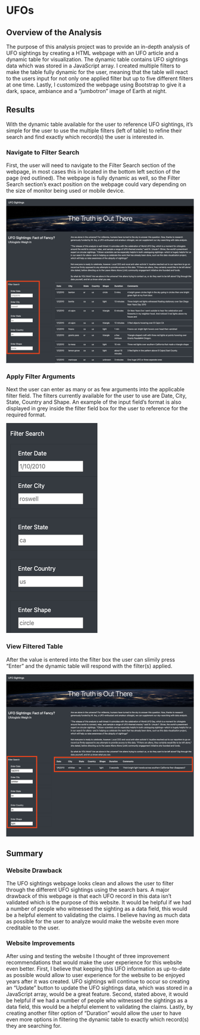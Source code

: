 # UFOs
## Overview of the Analysis
The purpose of this analysis project was to provide an in-depth analysis of UFO sightings by creating a HTML webpage with an UFO article and a dynamic table for visualization.  The dynamic table contains UFO sightings data which was stored in a JavaScript array.  I created multiple filters to make the table fully dynamic for the user, meaning that the table will react to the users input for not only one applied filter but up to five different filters at one time.  Lastly, I customized the webpage using Bootstrap to give it a dark, space, ambiance and a “jumbotron” image of Earth at night.

## Results
With the dynamic table available for the user to reference UFO sightings, it’s simple for the user to use the multiple filters (left of table) to refine their search and find exactly which record(s) the user is interested in. 

### Navigate to Filter Search
First, the user will need to navigate to the Filter Search section of the webpage, in most cases this in located in the bottom left section of the page (red outlined).  The webpage is fully dynamic as well, so the Filter Search section’s exact position on the webpage could vary depending on the size of monitor being used or mobile device.  

![](static/images/UnfilteredUFOWebpage.png) 

### Apply Filter Arguments
Next the user can enter as many or as few arguments into the applicable filter field.  The filters currently available for the user to use are Date, City, State, Country and Shape.  An example of the input field’s format is also displayed in grey inside the filter field box for the user to reference for the required format. 

![](static/images/FilterSearchSection.png) 

### View Filtered Table
After the value is entered into the filter box the user can slimily press “Enter” and the dynamic table will respond with the filter(s) applied.

![](static/images/FilteredUFOWebpage.png)

## Summary
### Website Drawback
The UFO sightings webpage looks clean and allows the user to filter through the different UFO sightings using the search bars.  A major drawback of this webpage is that each UFO record in this data isn’t validated which is the purpose of this website.  It would be helpful if we had a number of people who witnessed the sighting as a data field, this would be a helpful element to validating the claims.  I believe having as much data as possible for the user to analyze would make the website even more creditable to the user.

### Website Improvements
After using and testing the website I thought of three improvement recommendations that would make the user experience for this website even better.   First, I believe that keeping this UFO information as up-to-date as possible would allow to user experience for the website to be enjoyed years after it was created.  UFO sightings will continue to occur so creating an “Update” button to update the UFO sightings data, which was stored in a JavaScript array, would be a great feature.  Second, stated above, it would be helpful if we had a number of people who witnessed the sightings as a data field, this would be a helpful element to validating the claims.  Lastly, by creating another filter option of “Duration” would allow the user to have even more options in filtering the dynamic table to exactly which record(s) they are searching for.
